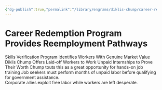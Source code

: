 ```yaml
---
{"dg-publish":true,"permalink":"/library/engrams/diklis-chump/career-redemption-program-provides-reemployment-pathways/","tags":["DC/Monopoly","DC/AS3"]}
---
```


# Career Redemption Program Provides Reemployment Pathways
Skills Verification Program Identifies Workers With Genuine Market Value
Diklis Chump Offers Laid-off Workers to Work Unpaid Internships to Prove Their Worth
Chump touts this as a great opportunity for hands-on job training
	Job seekers must perform months of unpaid labor before qualifying for government assistance.  
	Corporate allies exploit free labor while workers are left desperate.
